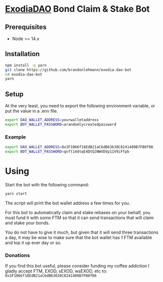 # [ExodiaDAO](https://www.exodia.finance/) Bond Claim & Stake Bot

## Prerequisites

* Node >= 14.x

## Installation

```bash
npm install -g yarn
git clone https://github.com/brandonlehmann/exodia-dao-bot
cd exodia-dao-bot
yarn
```

## Setup

At the very least, you need to export the following environment variable, or put the value in a .env file.

```bash
export DAO_WALLET_ADDRESS=yourwalletaddress
export BOT_WALLET_PASSWORD=arandomlycreatedpassword
```

### Example

```bash
export DAO_WALLET_ADDRESS=0x3F1066f18EdB21aC6dB63630C8241400B7FB0f06
export BOT_WALLET_PASSWORD=qnft14dtqE4DtQJNWVDVp11V9iFfpb
```

# Using

Start the bot with the following command:

```bash
yarn start
```

The script will print the bot wallet address a few times for you.

For this bot to automatically claim and stake rebases on your behalf, you must
fund it with some FTM so that it can send transactions that will claim and stake
your bonds. 

You do not have to give it much, but given that it will send three
transactions a day, it may be wise to make sure that the bot wallet has
1 FTM available and top it up ever day or so.

### Donations

If you find this bot useful, please consider funding my coffee addiction
I gladly accept FTM, EXOD, sEXOD, wsEXOD, etc to: `0x3F1066f18EdB21aC6dB63630C8241400B7FB0f06`
